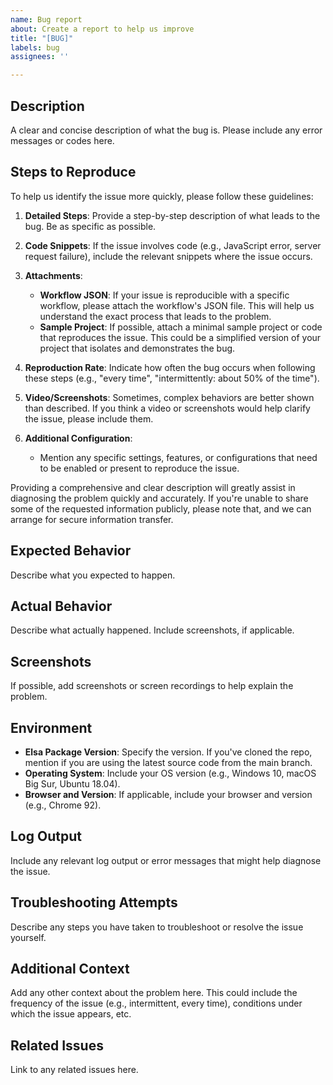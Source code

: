 ```yaml
---
name: Bug report
about: Create a report to help us improve
title: "[BUG]"
labels: bug
assignees: ''

---
```


## Description
A clear and concise description of what the bug is. Please include any error messages or codes here.

## Steps to Reproduce
To help us identify the issue more quickly, please follow these guidelines:

1. **Detailed Steps**: Provide a step-by-step description of what leads to the bug. Be as specific as possible.

2. **Code Snippets**: If the issue involves code (e.g., JavaScript error, server request failure), include the relevant snippets where the issue occurs.

3. **Attachments**:
   - **Workflow JSON**: If your issue is reproducible with a specific workflow, please attach the workflow's JSON file. This will help us understand the exact process that leads to the problem.
   - **Sample Project**: If possible, attach a minimal sample project or code that reproduces the issue. This could be a simplified version of your project that isolates and demonstrates the bug.

4. **Reproduction Rate**: Indicate how often the bug occurs when following these steps (e.g., "every time", "intermittently: about 50% of the time").

5. **Video/Screenshots**: Sometimes, complex behaviors are better shown than described. If you think a video or screenshots would help clarify the issue, please include them.

6. **Additional Configuration**:
   - Mention any specific settings, features, or configurations that need to be enabled or present to reproduce the issue.

Providing a comprehensive and clear description will greatly assist in diagnosing the problem quickly and accurately. If you're unable to share some of the requested information publicly, please note that, and we can arrange for secure information transfer.


## Expected Behavior
Describe what you expected to happen.

## Actual Behavior
Describe what actually happened. Include screenshots, if applicable.

## Screenshots
If possible, add screenshots or screen recordings to help explain the problem.

## Environment
- **Elsa Package Version**: Specify the version. If you've cloned the repo, mention if you are using the latest source code from the main branch.
- **Operating System**: Include your OS version (e.g., Windows 10, macOS Big Sur, Ubuntu 18.04).
- **Browser and Version**: If applicable, include your browser and version (e.g., Chrome 92).

## Log Output
Include any relevant log output or error messages that might help diagnose the issue.

## Troubleshooting Attempts
Describe any steps you have taken to troubleshoot or resolve the issue yourself.

## Additional Context
Add any other context about the problem here. This could include the frequency of the issue (e.g., intermittent, every time), conditions under which the issue appears, etc.

## Related Issues
Link to any related issues here.
